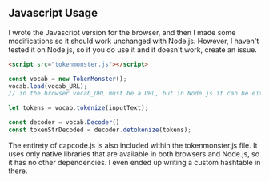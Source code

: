 ## Javascript Usage

I wrote the Javascript version for the browser, and then I made some modifications so it should work unchanged with Node.js. However, I haven't tested it on Node.js, so if you do use it and it doesn't work, create an issue.

```html
<script src="tokenmonster.js"></script>
```
```javascript
const vocab = new TokenMonster();
vocab.load(vocab_URL);
// in the browser vocab_URL must be a URL, but in Node.js it can be either a URL or a local filepath

let tokens = vocab.tokenize(inputText);

const decoder = vocab.Decoder()
const tokenStrDecoded = decoder.detokenize(tokens);
```

The entirety of capcode.js is also included within the tokenmonster.js file. It uses only native libraries that are available in both browsers and Node.js, so it has no other dependencies. I even ended up writing a custom hashtable in there.
